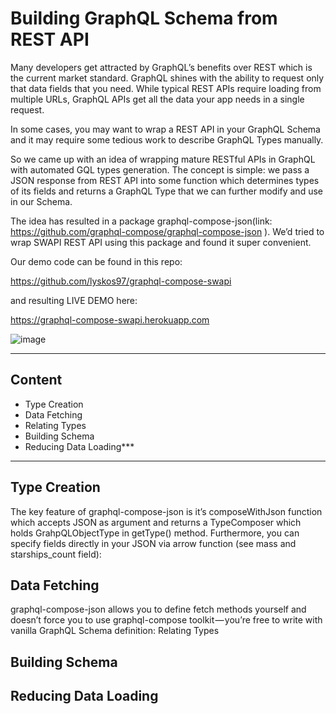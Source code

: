 # Building GraphQL Schema from REST API

Many developers get attracted by GraphQL’s benefits over REST which is the current market standard. GraphQL shines with the ability to request only that data fields that you need. While typical REST APIs require loading from multiple URLs, GraphQL APIs get all the data your app needs in a single request.

In some cases, you may want to wrap a REST API in your GraphQL Schema and it may require some tedious work to describe GraphQL Types manually.

So we came up with an idea of wrapping mature RESTful APIs in GraphQL with automated GQL types generation. The concept is simple: we pass a JSON response from REST API into some function which determines types of its fields and returns a GraphQL Type that we can further modify and use in our Schema.

The idea has resulted in a package graphql-compose-json(link: <https://github.com/graphql-compose/graphql-compose-json> ). We’d tried to wrap SWAPI REST API using this package and found it super convenient.

Our demo code can be found in this repo:

<https://github.com/lyskos97/graphql-compose-swapi>

and resulting LIVE DEMO here:

<https://graphql-compose-swapi.herokuapp.com>

![image](https://user-images.githubusercontent.com/23356069/32497421-b20e8214-c3f6-11e7-903d-b90d49ad11ed.png)

---

## Content

* Type Creation
* Data Fetching
* Relating Types
* Building Schema
* Reducing Data Loading***

---

## Type Creation

The key feature of graphql-compose-json is it’s composeWithJson function which accepts JSON as argument and returns a TypeComposer which holds GrahpQLObjectType in getType() method.
Furthermore, you can specify fields directly in your JSON via arrow function (see mass and starships_count field):

## Data Fetching

graphql-compose-json allows you to define fetch methods yourself and doesn’t force you to use graphql-compose toolkit — you’re free to write with vanilla GraphQL Schema definition:
Relating Types

## Building Schema

## Reducing Data Loading